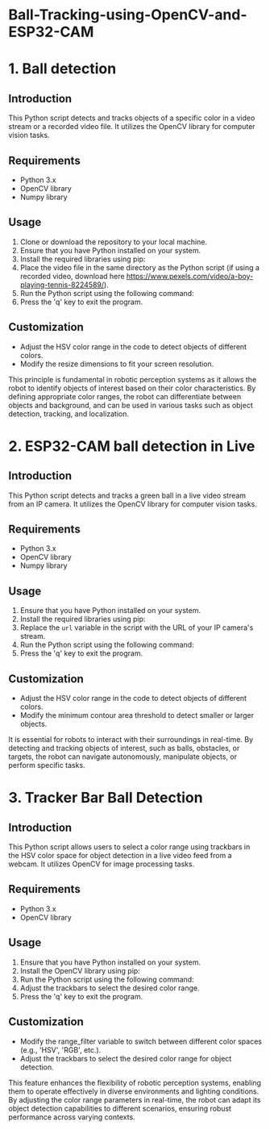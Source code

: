 # Ball-Tracking-using-OpenCV-and-ESP32-CAM


# 1. Ball detection

## Introduction
This Python script detects and tracks objects of a specific color in a video stream or a recorded video file. It utilizes the OpenCV library for computer vision tasks.

## Requirements
- Python 3.x
- OpenCV library
- Numpy library

## Usage
1. Clone or download the repository to your local machine.
2. Ensure that you have Python installed on your system.
3. Install the required libraries using pip:
4. Place the video file in the same directory as the Python script (if using a recorded video, download here https://www.pexels.com/video/a-boy-playing-tennis-8224589/).
5. Run the Python script using the following command:
6. Press the 'q' key to exit the program.

## Customization
- Adjust the HSV color range in the code to detect objects of different colors.
- Modify the resize dimensions to fit your screen resolution.

This principle is fundamental in robotic perception systems as it allows the robot to identify objects of interest based on their color characteristics. By defining appropriate color ranges, the robot can differentiate between objects and background, and can be used in various tasks such as object detection, tracking, and localization.



# 2. ESP32-CAM ball detection in Live

## Introduction
This Python script detects and tracks a green ball in a live video stream from an IP camera. It utilizes the OpenCV library for computer vision tasks.

## Requirements
- Python 3.x
- OpenCV library
- Numpy library

## Usage
1. Ensure that you have Python installed on your system.
2. Install the required libraries using pip:
3. Replace the `url` variable in the script with the URL of your IP camera's stream.
4. Run the Python script using the following command:
5. Press the 'q' key to exit the program.

## Customization
- Adjust the HSV color range in the code to detect objects of different colors.
- Modify the minimum contour area threshold to detect smaller or larger objects.

It is essential for robots to interact with their surroundings in real-time. By detecting and tracking objects of interest, such as balls, obstacles, or targets, the robot can navigate autonomously, manipulate objects, or perform specific tasks. 


# 3. Tracker Bar Ball Detection

## Introduction
This Python script allows users to select a color range using trackbars in the HSV color space for object detection in a live video feed from a webcam. It utilizes OpenCV for image processing tasks.

## Requirements
- Python 3.x
- OpenCV library

## Usage
1. Ensure that you have Python installed on your system.
2. Install the OpenCV library using pip:
3. Run the Python script using the following command:
4. Adjust the trackbars to select the desired color range.
5. Press the 'q' key to exit the program.

## Customization
- Modify the range_filter variable to switch between different color spaces (e.g., 'HSV', 'RGB', etc.).
- Adjust the trackbars to select the desired color range for object detection.

This feature enhances the flexibility of robotic perception systems, enabling them to operate effectively in diverse environments and lighting conditions. By adjusting the color range parameters in real-time, the robot can adapt its object detection capabilities to different scenarios, ensuring robust performance across varying contexts.


